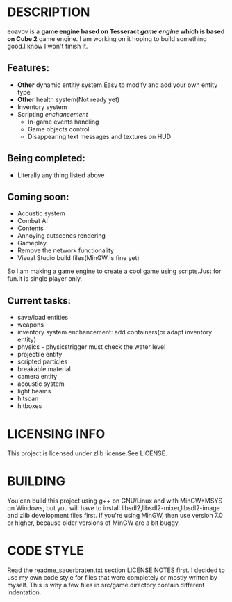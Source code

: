 # DESCRIPTION
eoavov is a **game engine based on Tesseract *game engine* which is based on Cube 2** game engine.
I am working on it hoping to build something good.I know I won't finish it.
## Features:
- **Other** dynamic entitiy system.Easy to modify and add your own entity type
- **Other** health system(Not ready yet)
- Inventory system
- Scripting *enchancement*
   - In-game events handling
   - Game objects control
   - Disappearing text messages and textures on HUD
## Being completed:
- Literally any thing listed above

## Coming soon:
- Acoustic system
- Combat AI
- Contents
- Annoying cutscenes rendering
- Gameplay
- Remove the network functionality
- Visual Studio build files(MinGW is fine yet)

So I am making a game engine to create a cool game using scripts.Just for fun.It is single player only.
## Current tasks:
- save/load entities
- weapons
- inventory system enchancement: add containers(or adapt inventory entity)
- physics - physicstrigger must check the water level
- projectile entity
- scripted particles
- breakable material
- camera entity
- acoustic system
- light beams
- hitscan
- hitboxes

# LICENSING INFO
This project is licensed under zlib license.See LICENSE.


# BUILDING
You can build this project using g++ on GNU/Linux and with MinGW+MSYS on Windows,
but you will have to install libsdl2,libsdl2-mixer,libsdl2-image and zlib development files first.
If you're using MinGW, then use version 7.0 or higher, because older versions of MinGW are a bit buggy.

# CODE STYLE
Read the readme_sauerbraten.txt section LICENSE NOTES first.
I decided to use my own code style for files that were completely or mostly written by myself.
This is why a few files in src/game directory contain different indentation.

